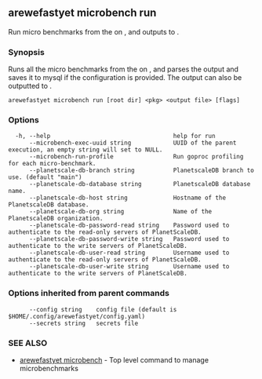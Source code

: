 ## arewefastyet microbench run

Run micro benchmarks from the <root dir> on <pkg>, and outputs to <output file>.

### Synopsis

Runs all the micro benchmarks from the <root dir> on <pkg>, and parses the output and saves it to mysql if the configuration is provided. 
The output can also be outputted to <output file>.

```
arewefastyet microbench run [root dir] <pkg> <output file> [flags]
```

### Options

```
  -h, --help                                   help for run
      --microbench-exec-uuid string            UUID of the parent execution, an empty string will set to NULL.
      --microbench-run-profile                 Run goproc profiling for each micro-benchmark.
      --planetscale-db-branch string           PlanetscaleDB branch to use. (default "main")
      --planetscale-db-database string         PlanetscaleDB database name.
      --planetscale-db-host string             Hostname of the PlanetscaleDB database.
      --planetscale-db-org string              Name of the PlanetscaleDB organization.
      --planetscale-db-password-read string    Password used to authenticate to the read-only servers of PlanetScaleDB.
      --planetscale-db-password-write string   Password used to authenticate to the write servers of PlanetScaleDB.
      --planetscale-db-user-read string        Username used to authenticate to the read-only servers of PlanetScaleDB.
      --planetscale-db-user-write string       Username used to authenticate to the write servers of PlanetScaleDB.
```

### Options inherited from parent commands

```
      --config string    config file (default is $HOME/.config/arewefastyet/config.yaml)
      --secrets string   secrets file
```

### SEE ALSO

* [arewefastyet microbench](arewefastyet_microbench.md)	 - Top level command to manage microbenchmarks

